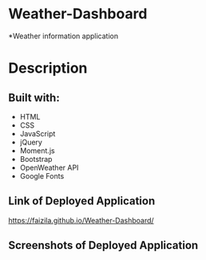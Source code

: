 # Weather-Dashboard

*Weather information application

# Description



## Built with:

* HTML
* CSS
* JavaScript
* jQuery
* Moment.js
* Bootstrap
* OpenWeather API
* Google Fonts

## Link of Deployed Application

https://faizila.github.io/Weather-Dashboard/

## Screenshots of Deployed Application
